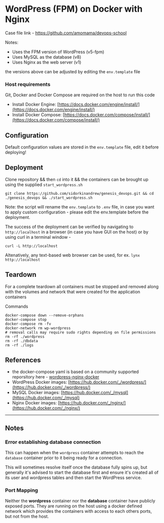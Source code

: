 # WordPress (FPM) on Docker with Nginx

Case file link - https://github.com/amomama/devops-school

Notes:
- Uses the FPM version of WordPress (v5-fpm)
- Uses MySQL as the database (v8)
- Uses Nginx as the web server (v1)

the versions above can be adjusted by editing the `env.template` file

### Host requirements

Git, Docker and Docker Compose are required on the host to run this code

- Install Docker Engine: [https://docs.docker.com/engine/install/](https://docs.docker.com/engine/install/)
- Install Docker Compose: [https://docs.docker.com/compose/install/](https://docs.docker.com/compose/install/)

## Configuration

Default configuration values are stored in the `env.template` file, edit it before deploying!

## Deployment

Clone repository && then `cd` into it && the containers can be brought up using the supplied `start_wordpress.sh`

```
git clone https://github.com/sidorkinandrew/genesis_devops.git && cd ./genesis_devops && ./start_wordpress.sh
```

Note: the script will rename the `env.template` to `.env` file,
in case you want to apply custom configuration - 
please edit the env.template before the deployment.

The success of the deployment can be verified by navigating to `http://localhost` in a browser (in case you have GUI on the host)
or by using curl in a terminal window - 

```
curl -L http://localhost
```

Altenatively, any text-based web browser can be used, for ex. `lynx http://localhost`


## Teardown

For a complete teardown all containers must be stopped and removed along with the volumes and network that were created for the application containers

Commands

```console
docker-compose down --remove-orphans
docker-compose stop
docker-compose rm -fv
docker-network rm wp-wordpress
# removal calls may require sudo rights depending on file permissions
rm -rf ./wordpress
rm -rf ./dbdata
rm -rf ./logs
```

## References

- the docker-compose yaml is based on a community supported reporsitory here - [wordpress-nginx-docker](https://github.com/mjstealey/wordpress-nginx-docker)
- WordPress Docker images: [https://hub.docker.com/_/wordpress/](https://hub.docker.com/_/wordpress/)
- MySQL Docker images: [https://hub.docker.com/_/mysql](https://hub.docker.com/_/mysql)
- Nginx Docker images: [https://hub.docker.com/_/nginx/](https://hub.docker.com/_/nginx/)

---

## Notes

### Error establishing database connection

This can happen when the `wordpress` container attempts to reach the `database` container prior to it being ready for a connection.

This will sometimes resolve itself once the database fully spins up, but generally it's advised to start the database first and ensure it's created all of its user and wordpress tables and then start the WordPress service.

### Port Mapping

Neither the **wordpress** container nor the **database** container have publicly exposed ports. They are running on the host using a docker defined network which provides the containers with access to each others ports, but not from the host.
